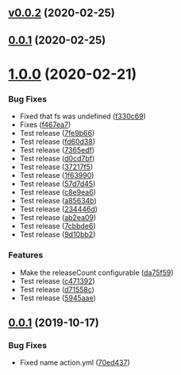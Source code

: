 ## [v0.0.2](https://github.com/TriPSs/conventional-changelog-action/compare/0.0.1...v0.0.2) (2020-02-25)



## [0.0.1](https://github.com/TriPSs/conventional-changelog-action/compare/v1.0.0...0.0.1) (2020-02-25)



# [1.0.0](https://github.com/TriPSs/conventional-changelog-action/compare/v0.0.1...v1.0.0) (2020-02-21)


### Bug Fixes

* Fixed that fs was undefined ([f330c69](https://github.com/TriPSs/conventional-changelog-action/commit/f330c69c10a12faa1919e691a71fbdda3b3ba238))
* Fixes ([f467ea7](https://github.com/TriPSs/conventional-changelog-action/commit/f467ea783254be918b70be58fa1aca0ab0c9ac80))
* Test release ([7fe9b66](https://github.com/TriPSs/conventional-changelog-action/commit/7fe9b661515076d5b01caf208e48d85e63c060a5))
* Test release ([fd60d38](https://github.com/TriPSs/conventional-changelog-action/commit/fd60d3839eb39542e4bc8c56a3a33aa41f25247a))
* Test release ([7365edf](https://github.com/TriPSs/conventional-changelog-action/commit/7365edf6f58d23baf8383668f83170dcb46bf5e6))
* Test release ([d0cd7bf](https://github.com/TriPSs/conventional-changelog-action/commit/d0cd7bf31f1a8e24ef4d44422d3fb9a4c694c89a))
* Test release ([37217f5](https://github.com/TriPSs/conventional-changelog-action/commit/37217f530cbbb866612b86d6c8a27d068d16e652))
* Test release ([1f63990](https://github.com/TriPSs/conventional-changelog-action/commit/1f63990fabc8bbf5d7cf9b234a4eb75c350518c3))
* Test release ([57d7d45](https://github.com/TriPSs/conventional-changelog-action/commit/57d7d4594f47d66d8de3eb1b7f4207130a7697ac))
* Test release ([c8e9ea6](https://github.com/TriPSs/conventional-changelog-action/commit/c8e9ea6338b809f0b2fb3b4e0ce037d7b26d7325))
* Test release ([a85634b](https://github.com/TriPSs/conventional-changelog-action/commit/a85634b8c7dc152dc1cf027ba5a91df6634f9ef2))
* Test release ([234446d](https://github.com/TriPSs/conventional-changelog-action/commit/234446dc90c9969a41a3bd97841e47adf81b50ee))
* Test release ([ab2ea09](https://github.com/TriPSs/conventional-changelog-action/commit/ab2ea0974adb27fd4e2bb45fd21e51b2c8181c27))
* Test release ([7cbbde6](https://github.com/TriPSs/conventional-changelog-action/commit/7cbbde6d9f2fc92e95b50eb8474ed08437ffe6f3))
* Test release ([9d10bb2](https://github.com/TriPSs/conventional-changelog-action/commit/9d10bb22adb57a2b4953272c7a938af9ab4f301b))


### Features

* Make the releaseCount configurable ([da75f59](https://github.com/TriPSs/conventional-changelog-action/commit/da75f5939add67131c5c804a1e2973ba6667957b))
* Test release ([c471392](https://github.com/TriPSs/conventional-changelog-action/commit/c47139231d3289a08ee39c0b1978b9e935d456a5))
* Test release ([d71558c](https://github.com/TriPSs/conventional-changelog-action/commit/d71558cec69d773fb6846734b57ff55a6d7b3648))
* Test release ([5945aae](https://github.com/TriPSs/conventional-changelog-action/commit/5945aaed8f5e59d227742dd35670381cf444aa93))



## [0.0.1](https://github.com/TriPSs/conventional-changelog-action/compare/70ed437cb42d5ad01303d98797a7988fe1266f6b...v0.0.1) (2019-10-17)


### Bug Fixes

* Fixed name action.yml ([70ed437](https://github.com/TriPSs/conventional-changelog-action/commit/70ed437cb42d5ad01303d98797a7988fe1266f6b))



